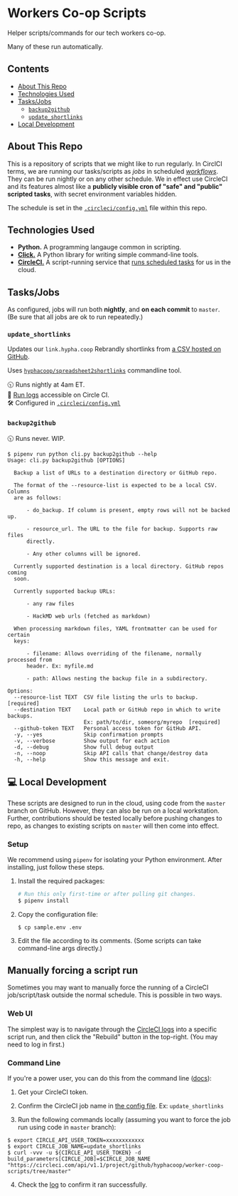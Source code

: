 # Workers Co-op Scripts

Helper scripts/commands for our tech workers co-op.

Many of these run automatically.

## Contents

- [About This Repo](#about-this-repo)
- [Technologies Used](#technologies-used)
- [Tasks/Jobs](#tasksjobs)
  - [`backup2github`](#backup2github)
  - [`update_shortlinks`](#update_shortlinks)
- [Local Development](#computer-local-development)

## About This Repo

This is a repository of scripts that we might like to run regularly. In CirclCI terms, we are running our tasks/scripts as _jobs_ in scheduled [_workflows_][workflows]. They can be run nightly or on any other schedule. We in effect use CircleCI and its features almost like a **publicly visible cron of "safe" and "public" scripted tasks**, with secret environment variables hidden.

The schedule is set in the [`.circleci/config.yml`][config] file within this repo.

   [workflows]: https://circleci.com/docs/2.0/workflows/

## Technologies Used

- **Python.** A programming langauge common in scripting.
- [**Click.**][click] A Python library for writing simple command-line
  tools.
- [**CircleCI.**][circleci] A script-running service that [runs scheduled
  tasks][circleci-cron] for us in the cloud.

## Tasks/Jobs

As configured, jobs will run both **nightly**, and **on each commit** to `master`. (Be sure that all jobs are ok to run repeatedly.)

### `update_shortlinks`

Updates our `link.hypha.coop` Rebrandly shortlinks from [a CSV hosted on GitHub][shortlinks].

Uses [`hyphacoop/spreadsheet2shortlinks`][shortlinks-cli] commandline tool.

   [shortlinks]: https://link.hypha.coop/shortlinks
   [shortlinks-cli]: https://github.com/hyphacoop/spreadsheet2shortlinks

:clock1030: Runs nightly at 4am ET.  
:scroll: [Run logs][logs] accessible on Circle CI.  
:hammer_and_wrench: Configured in [`.circleci/config.yml`][config]

   [logs]: https://link.hypha.coop/logs

### `backup2github`

:clock1030: Runs never. WIP.

```
$ pipenv run python cli.py backup2github --help
Usage: cli.py backup2github [OPTIONS]

  Backup a list of URLs to a destination directory or GitHub repo.

  The format of the --resource-list is expected to be a local CSV. Columns
  are as follows:

      - do_backup. If column is present, empty rows will not be backed up.

      - resource_url. The URL to the file for backup. Supports raw files
      directly.

      - Any other columns will be ignored.

  Currently supported destination is a local directory. GitHub repos coming
  soon.

  Currently supported backup URLs:

      - any raw files

      - HackMD web urls (fetched as markdown)

  When processing markdown files, YAML frontmatter can be used for certain
  keys:

      - filename: Allows overriding of the filename, normally processed from
      header. Ex: myfile.md

      - path: Allows nesting the backup file in a subdirectory.

Options:
  --resource-list TEXT  CSV file listing the urls to backup.  [required]
  --destination TEXT    Local path or GitHub repo in which to write backups.
                        Ex: path/to/dir, someorg/myrepo  [required]
  --github-token TEXT   Personal access token for GitHub API.
  -y, --yes             Skip confirmation prompts
  -v, --verbose         Show output for each action
  -d, --debug           Show full debug output
  -n, --noop            Skip API calls that change/destroy data
  -h, --help            Show this message and exit.
```

## :computer: Local Development

These scripts are designed to run in the cloud, using code from the
`master` branch on GitHub. However, they can also be run on a local
workstation. Further, contributions should be tested locally before
pushing changes to repo, as changes to existing scripts on `master` will
then come into effect.

### Setup

We recommend using `pipenv` for isolating your Python
environment. After installing, just follow these steps.

1. Install the required packages:

    ```sh
    # Run this only first-time or after pulling git changes.
    $ pipenv install
    ```

2. Copy the configuration file:

    ```
    $ cp sample.env .env
    ```

3. Edit the file according to its comments. (Some scripts can take
   command-line args directly.)

## Manually forcing a script run

Sometimes you may want to manually force the running of a CircleCI
job/script/task outside the normal schedule. This is possible in two
ways.

### Web UI

The simplest way is to navigate through the
[CircleCI logs][logs] into a specific script run, and then click the "Rebuild"
button in the top-right. (You may need to log in first.)

### Command Line

If you're a power user, you can do this from the command line
([docs][circleci-api-trigger]):

1. Get your CircleCI token.

2. Confirm the CircleCI job name in [the config file][config]. Ex:
   `update_shortlinks`

3. Run the following commands locally (assuming you want to force the
   job run using code in `master` branch):

  ```
  $ export CIRCLE_API_USER_TOKEN=xxxxxxxxxxxx
  $ export CIRCLE_JOB_NAME=update_shortlinks
  $ curl -vvv -u ${CIRCLE_API_USER_TOKEN} -d build_parameters[CIRCLE_JOB]=$CIRCLE_JOB_NAME "https://circleci.com/api/v1.1/project/github/hyphacoop/worker-coop-scripts/tree/master"
  ```

4. Check the [log][logs] to confirm it ran successfully.

<!-- Links -->
   [click]: http://click.pocoo.org/5/
   [circleci]: https://circleci.com/docs/2.0/about-circleci/
   [circleci-cron]: https://support.circleci.com/hc/en-us/articles/115015481128-Scheduling-jobs-cron-for-builds-
   [config]: .circleci/config.yml
   [circleci-api-trigger]: https://circleci.com/docs/2.0/api-job-trigger/
